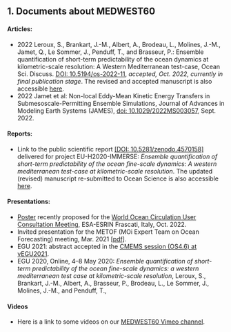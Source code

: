 ## 1. Documents  about MEDWEST60 

#### Articles:
* 2022 Leroux, S., Brankart, J.-M., Albert, A., Brodeau, L., Molines, J.-M., Jamet, Q., Le Sommer, J., Penduff, T., and Brasseur, P.: Ensemble quantification of short-term predictability of the ocean dynamics at kilometric-scale resolution: A Western Mediterranean test-case, Ocean Sci. Discuss. [DOI: 10.5194/os-2022-11](https://doi.org/10.5194/os-2022-11), _accepted, Oct. 2022, currently in final publication stage_. The revised and accepted manuscript is also accessible [here](https://jowu78.a5.swdrive.fr/index.php/s/gWSZBb3Tb45gPai).
* 2022 Jamet et al: Non-local Eddy-Mean Kinetic Energy Transfers in Submesoscale-Permitting Ensemble Simulations, Journal of Advances in Modeling Earth Systems (JAMES), [doi: 10.1029/2022MS003057](https://doi.org/10.1029/2022MS003057), Sept. 2022.


#### Reports:
* Link to the public scientific report [[DOI: 10.5281/zenodo.4570158]](https://www.doi.org/10.5281/zenodo.4570158) delivered for project EU-H2020-IMMERSE: _Ensemble quantification of  short-term predictability of the ocean fine-scale dynamics: A western mediterranean test-case at kilometric-scale resolution_. The updated (revised) manuscript re-submitted to Ocean Science is also accessible [here](https://jowu78.a5.swdrive.fr/index.php/s/gWSZBb3Tb45gPai).

  
#### Presentations:
* [Poster](https://jowu78.a5.swdrive.fr/index.php/s/wrbtminBfbRqfSB) recently proposed for the [World Ocean Circulation User Consultation Meeting](https://woc2022.esa.int/), ESA-ESRIN Frascati, Italy, Oct. 2022.
* Invited presentation for the METOF (MOi Expert Team on Ocean Forecasting) meeting, Mar. 2021 [[pdf]](https://jowu78.a5.swdrive.fr/index.php/s/HfDqTG7ME8rbzWa).
* EGU 2021: abstract accepted in the [CMEMS session (OS4.6) at vEGU2021](https://meetingorganizer.copernicus.org/EGU21/session/39733).
* EGU 2020, Online, 4–8 May 2020: _Ensemble quantification of short-term predictability of the ocean fine-scale dynamics: a western mediterranean test case at kilometric-scale resolution_,  Leroux, S., Brankart, J.-M., Albert, A., Brasseur, P., Brodeau, L., Le Sommer, J., Molines, J.-M., and Penduff, T.,
 
#### Videos
* Here is a link to some videos on our [MEDWEST60 Vimeo channel](https://vimeo.com/showcase/9695743).
